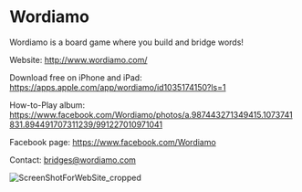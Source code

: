 # Wordiamo

Wordiamo is a board game where you build and bridge words!

Website: http://www.wordiamo.com/

Download free on iPhone and iPad: https://apps.apple.com/app/wordiamo/id1035174150?ls=1

How-to-Play album: https://www.facebook.com/Wordiamo/photos/a.987443271349415.1073741831.894491707311239/991227010971041

Facebook page: https://www.facebook.com/Wordiamo

Contact: bridges@wordiamo.com

![ScreenShotForWebSite_cropped](https://user-images.githubusercontent.com/87615011/126078086-aec5c5fa-a9fb-43af-8e5b-86bfe04c149c.png)


